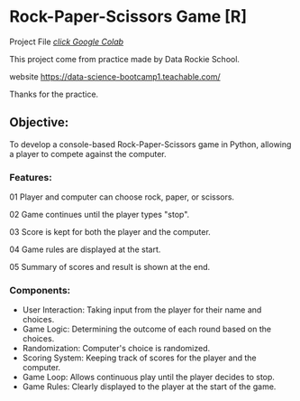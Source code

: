
# Rock-Paper-Scissors Game [R]

Project File [_click Google Colab_](https://colab.research.google.com/drive/1sYHTe8zRNCESqq8ReOJXEiXB3t4e5y-W?usp=sharing)

This project come from practice made by Data Rockie School.

website https://data-science-bootcamp1.teachable.com/

Thanks for the practice.

## Objective:
To develop a console-based Rock-Paper-Scissors game in Python, allowing a player to compete against the computer.

### Features:
01 Player and computer can choose rock, paper, or scissors.

02 Game continues until the player types "stop".

03 Score is kept for both the player and the computer.

04 Game rules are displayed at the start.

05 Summary of scores and result is shown at the end.

### Components:
- User Interaction: Taking input from the player for their name and choices.
- Game Logic: Determining the outcome of each round based on the choices.
- Randomization: Computer's choice is randomized.
- Scoring System: Keeping track of scores for the player and the computer.
- Game Loop: Allows continuous play until the player decides to stop.
- Game Rules: Clearly displayed to the player at the start of the game.
